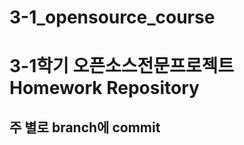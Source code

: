 # 3-1_opensource_course

<h1>3-1학기 오픈소스전문프로젝트 Homework Repository</h1>
<h2>주 별로 branch에 commit</h2>
